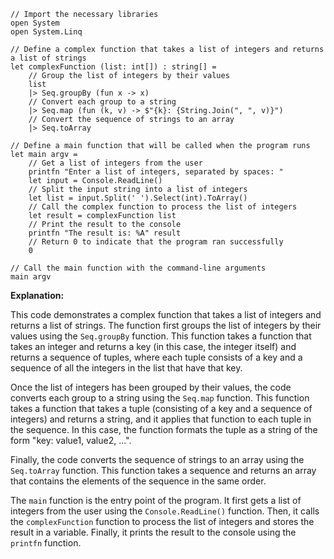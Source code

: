 ```f#
// Import the necessary libraries
open System
open System.Linq

// Define a complex function that takes a list of integers and returns a list of strings
let complexFunction (list: int[]) : string[] =
    // Group the list of integers by their values
    list
    |> Seq.groupBy (fun x -> x)
    // Convert each group to a string
    |> Seq.map (fun (k, v) -> $"{k}: {String.Join(", ", v)}")
    // Convert the sequence of strings to an array
    |> Seq.toArray

// Define a main function that will be called when the program runs
let main argv =
    // Get a list of integers from the user
    printfn "Enter a list of integers, separated by spaces: "
    let input = Console.ReadLine()
    // Split the input string into a list of integers
    let list = input.Split(' ').Select(int).ToArray()
    // Call the complex function to process the list of integers
    let result = complexFunction list
    // Print the result to the console
    printfn "The result is: %A" result
    // Return 0 to indicate that the program ran successfully
    0

// Call the main function with the command-line arguments
main argv
```

**Explanation:**

This code demonstrates a complex function that takes a list of integers and returns a list of strings. The function first groups the list of integers by their values using the `Seq.groupBy` function. This function takes a function that takes an integer and returns a key (in this case, the integer itself) and returns a sequence of tuples, where each tuple consists of a key and a sequence of all the integers in the list that have that key.

Once the list of integers has been grouped by their values, the code converts each group to a string using the `Seq.map` function. This function takes a function that takes a tuple (consisting of a key and a sequence of integers) and returns a string, and it applies that function to each tuple in the sequence. In this case, the function formats the tuple as a string of the form "key: value1, value2, ...".

Finally, the code converts the sequence of strings to an array using the `Seq.toArray` function. This function takes a sequence and returns an array that contains the elements of the sequence in the same order.

The `main` function is the entry point of the program. It first gets a list of integers from the user using the `Console.ReadLine()` function. Then, it calls the `complexFunction` function to process the list of integers and stores the result in a variable. Finally, it prints the result to the console using the `printfn` function.